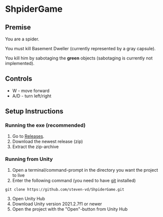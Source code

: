 # ShpiderGame
## Premise
You are a spider.

You must kill Basement Dweller (currently represented by a gray capsule).

You kill him by sabotaging the **green** objects (sabotaging is currently not implemented).

## Controls
* W - move forward
* A/D - turn left/right

## Setup Instructions
### Running the exe (recommended)
1. Go to [Releases](https://github.com/steven-vd/ShpiderGame/releases).
2. Download the newest release (zip)
3. Extract the zip-archive
### Running from Unity
1. Open a terminal/command-prompt in the directory you want the project to live
2. Enter the following command (you need to have [git](https://git-scm.com/download/win) installed)
```
git clone https://github.com/steven-vd/ShpiderGame.git
```
3. Open Unity Hub
4. Download Unity version 2021.2.7f1 or newer
5. Open the project with the "Open"-button from Unity Hub
